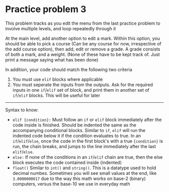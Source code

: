 # Practice problem 3
This problem tracks as you edit the menu from the last practice problem to involve multiple levels, and loop repeatedly through it


At the main level, add another option to edit a mark. Within this option, you should be able to pick a course (Can be any course for now, irrespective of the add course option), then add, edit or remove a grade. A grade consists of both a mark, and a weight. (None of these have to be kept track of. Just print a message saying what has been done)

In addition, your code should match the following two criteria

1. You must use `elif` blocks where applicable
2. You must seperate the inputs from the outputs. Ask for the required inputs in one `if`/`elif` set of block, and print them in another set of `if`/`elif` blocks. This will be useful for later

---
Syntax to know:

* `elif {condition}:` Must follow an `if` or `elif` block immediately after the code inside is finished. Should be indented the same as the accompanying conditional blocks. Similar to `if`, `elif` will run the indented code below it if the condition evaluates to true. In an `if`/`elif`/`else`, once the code in the first block's with a true `{condition}` is run, the chain breaks, and jumps to the line immediately after the last `elif`/`else`.
* `else:` If none of the conditions in an `if`/`elif` chain are true, then the else block executes the code contained inside (indented)
* `float()` Similar to `int()` and `string()`. This is a datatype used to hold decimal numbes. Sometimes you will see small values at the end, like `3.0000000017` due to the way this math works on base-2 (binary) computers, versus the base-10 we use in everyday math

